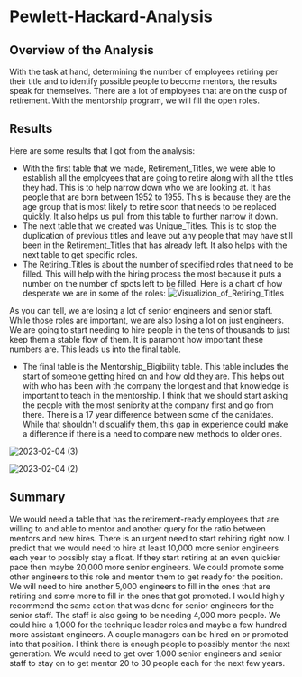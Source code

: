 # Pewlett-Hackard-Analysis

## Overview of the Analysis
With the task at hand, determining the number of employees retiring per their title and to identify possible people to become mentors, the results speak for themselves. There are a lot of employees that are on the cusp of retirement. With the mentorship program, we will fill the open roles.

## Results

Here are some results that I got from the analysis:

- With the first table that we made, Retirement_Titles, we were able to establish all the employees that are going to retire along with all the titles they had. This is to help narrow down who we are looking at. It has people that are born between 1952 to 1955. This is because they are the age group that is most likely to retire soon that needs to be replaced quickly. It also helps us pull from this table to further narrow it down.
- The next table that we created was Unique_Titles. This is to stop the duplication of previous titles and leave out any people that may have still been in the Retirement_Titles that has already left. It also helps with the next table to get specific roles.
- The Retiring_Titles is about the number of specified roles that need to be filled. This will help with the hiring process the most because it puts a number on the number of spots left to be filled. Here is a chart of how desperate we are in some of the roles:
![Visualizion_of_Retiring_Titles](https://user-images.githubusercontent.com/114030563/216788572-ddb0768d-0666-4677-a1cf-ca905a8fe6d9.png)

As you can tell, we are losing a lot of senior engineers and senior staff. While those roles are important, we are also losing a lot on just engineers. We are going to start needing to hire people in the tens of thousands to just keep them a stable flow of them. It is paramont how important these numbers are. This leads us into the final table.

- The final table is the Mentorship_Eligibility table. This table includes the start of someone getting hired on and how old they are. This helps out with who has been with the company the longest and that knowledge is important to teach in the mentorship. I think that we should start asking the people with the most seniority at the company first and go from there. There is a 17 year difference between some of the canidates. While that shouldn't disqualify them, this gap in experience could make a difference if there is a need to compare new methods to older ones.

![2023-02-04 (3)](https://user-images.githubusercontent.com/114030563/216790857-569772db-b044-41a8-804d-982be3791c71.png)

![2023-02-04 (2)](https://user-images.githubusercontent.com/114030563/216790853-4ae6ccfc-ce28-4444-8fd8-3fa923ce0947.png)

## Summary
We would need a table that has the retirement-ready employees that are willing to and able to mentor and another query for the ratio between mentors and new hires. There is an urgent need to start rehiring right now. I predict that we would need to hire at least 10,000 more senior engineers each year to possibly stay a float. If they start retiring at an even quickier pace then maybe 20,000 more senior engineers. We could promote some other engineers to this role and mentor them to get ready for the position. We will need to hire another 5,000 engineers to fill in the ones that are retiring and some more to fill in the ones that got promoted. I would highly recommend the same action that was done for senior engineers for the senior staff. The staff is also going to be needing 4,000 more people. We could hire a 1,000 for the technique leader roles and maybe a few hundred more assistant engineers. A couple managers can be hired on or promoted into that position.
I think there is enough people to possibly mentor the next generation. We would need to get over 1,000 senior engineers and senior staff to stay on to get mentor 20 to 30 people each for the next few years.
